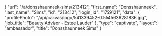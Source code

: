 {
    "url": "\/a\/donsshaunneek-sims\/213412",
    "first_name": "Donsshaunneek",
    "last_name": "Sims",
    "id": "213412",
    "login_id": "1759121",
    "data": {
        "profilePhoto": "\/api\/canvas\/logo\/541339452-0.5545636281836.jpg",
        "job_title": "Beauty Advisor - Estee Lauder"
    },
    "type": "captivate",
    "layout": "ambassador",
    "title": "Donsshaunneek Sims"
}